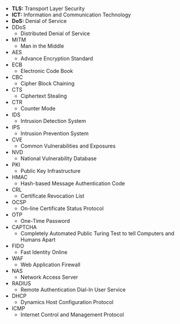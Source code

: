 - **TLS:** Transport Layer Security
- **ICT:** Information and Communication Technology
- **DoS:** Denial of Service
- DDoS
	- Distributed Denial of Service
- MITM
	- Man in the Middle
- AES
	- Advance Encryption Standard
- ECB
	- Electronic Code Book
- CBC
	- Cipher Block Chaining
- CTS
	- Ciphertext Stealing
- CTR
	- Counter Mode
- IDS
	- Intrusion Detection System
- IPS
	- Intrusion Prevention System
- CVE
	- Common Vulnerabilities and Exposures
- NVD
	- National Vulnerability Database
- PKI
	- Public Key Infrastructure
- HMAC
	- Hash-based Message Authentication Code
- CRL
	- Certificate Revocation List
- OCSP
	- On-line Certificate Status Protocol
- OTP
	- One-Time Password
- CAPTCHA
	- Completely Automated Public Turing Test to tell Computers and Humans
	  Apart
- FIDO
	- Fast Identity Online
- WAF
	- Web Application Firewall
- NAS
	- Network Access Server
- RADIUS
	- Remote Authentication Dial-In User Service
- DHCP
	- Dynamics Host Configuration Protocol
- ICMP
	- Internet Control and Management Protocol